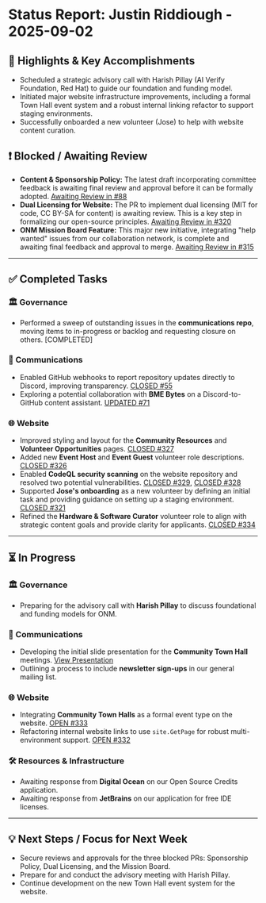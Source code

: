 # Status Report: Justin Riddiough - 2025-09-02

## 🎯 Highlights & Key Accomplishments
- Scheduled a strategic advisory call with Harish Pillay (AI Verify Foundation, Red Hat) to guide our foundation and funding model.
- Initiated major website infrastructure improvements, including a formal Town Hall event system and a robust internal linking refactor to support staging environments.
- Successfully onboarded a new volunteer (Jose) to help with website content curation.

## ❗ Blocked / Awaiting Review
*   **Content & Sponsorship Policy:** The latest draft incorporating committee feedback is awaiting final review and approval before it can be formally adopted. [Awaiting Review in #88](https://github.com/open-neuromorphic/communications/pull/88)
*   **Dual Licensing for Website:** The PR to implement dual licensing (MIT for code, CC BY-SA for content) is awaiting review. This is a key step in formalizing our open-source principles. [Awaiting Review in #320](https://github.com/open-neuromorphic/open-neuromorphic.github.io/pull/320)
*   **ONM Mission Board Feature:** This major new initiative, integrating "help wanted" issues from our collaboration network, is complete and awaiting final feedback and approval to merge. [Awaiting Review in #315](https://github.com/open-neuromorphic/open-neuromorphic.github.io/pull/315)

---

## ✅ Completed Tasks

### 🏛️ Governance
- Performed a sweep of outstanding issues in the **communications repo**, moving items to in-progress or backlog and requesting closure on others. [COMPLETED]

### 📣 Communications
- Enabled GitHub webhooks to report repository updates directly to Discord, improving transparency. [CLOSED #55](https://github.com/open-neuromorphic/communications/issues/55)
- Exploring a potential collaboration with **BME Bytes** on a Discord-to-GitHub content assistant. [UPDATED #71](https://github.com/open-neuromorphic/communications/issues/71)

### 🌐 Website
- Improved styling and layout for the **Community Resources** and **Volunteer Opportunities** pages. [CLOSED #327](https://github.com/open-neuromorphic/open-neuromorphic.github.io/pull/327)
- Added new **Event Host** and **Event Guest** volunteer role descriptions. [CLOSED #326](https://github.com/open-neuromorphic/open-neuromorphic.github.io/pull/326)
- Enabled **CodeQL security scanning** on the website repository and resolved two potential vulnerabilities. [CLOSED #329](https://github.com/open-neuromorphic/open-neuromorphic.github.io/pull/329), [CLOSED #328](https://github.com/open-neuromorphic/open-neuromorphic.github.io/pull/328)
- Supported **Jose's onboarding** as a new volunteer by defining an initial task and providing guidance on setting up a staging environment. [CLOSED #321](https://github.com/open-neuromorphic/open-neuromorphic.github.io/issues/321)
- Refined the **Hardware & Software Curator** volunteer role to align with strategic content goals and provide clarity for applicants. [CLOSED #334](https://github.com/open-neuromorphic/open-neuromorphic.github.io/pull/334)

---

## ⏳ In Progress

### 🏛️ Governance
- Preparing for the advisory call with **Harish Pillay** to discuss foundational and funding models for ONM.

### 📣 Communications
- Developing the initial slide presentation for the **Community Town Hall** meetings. [View Presentation](https://visioninit.dev/th/)
- Outlining a process to include **newsletter sign-ups** in our general mailing list.

### 🌐 Website
- Integrating **Community Town Halls** as a formal event type on the website. [OPEN #333](https://github.com/open-neuromorphic/open-neuromorphic.github.io/issues/333)
- Refactoring internal website links to use `site.GetPage` for robust multi-environment support. [OPEN #332](https://github.com/open-neuromorphic/open-neuromorphic.github.io/issues/332)

### 🛠️ Resources & Infrastructure
- Awaiting response from **Digital Ocean** on our Open Source Credits application.
- Awaiting response from **JetBrains** on our application for free IDE licenses.

---

## 💡 Next Steps / Focus for Next Week
- Secure reviews and approvals for the three blocked PRs: Sponsorship Policy, Dual Licensing, and the Mission Board.
- Prepare for and conduct the advisory meeting with Harish Pillay.
- Continue development on the new Town Hall event system for the website.